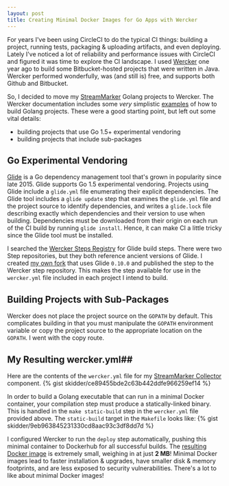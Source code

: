 ```yaml
---
layout: post
title: Creating Minimal Docker Images for Go Apps with Wercker
---
```


For years I've been using CircleCI to do the typical CI things: building a project, running tests, packaging & uploading artifacts, and even deploying. Lately I've noticed a lot of reliability and performance issues with CircleCI and figured it was time to explore the CI landscape.  I used [Wercker](https://www.wercker.com) one year ago to build some Bitbucket-hosted projects that were written in Java. Wercker performed wonderfully, was (and still is) free, and supports both Github and Bitbucket.

So, I decided to move my [StreamMarker](https://github.com/skidder/streammarker) Golang projects to Wercker. The Wercker documentation includes some *very* simplistic [examples](http://devcenter.wercker.com/docs/languages/golang.html) of how to build Golang projects. These were a good starting point, but left out some vital details:

 * building projects that use Go 1.5+ experimental vendoring
 * building projects that include sub-packages

## Go Experimental Vendoring ##
[Glide](https://github.com/Masterminds/glide) is a Go dependency management tool that's grown in popularity since late 2015. Glide supports Go 1.5 experimental vendoring. Projects using Glide include a `glide.yml` file enumerating their explicit dependencies. The Glide tool includes a `glide update` step that examines the `glide.yml` file and the project source to identify dependencies, and writes a `glide.lock` file describing exactly which dependencies and their version to use when building. Dependencies must be downloaded from their origin on each run of the CI build by running `glide install`. Hence, it can make CI a little tricky since the Glide tool must be installed.

I searched the [Wercker Steps Registry](https://app.wercker.com/#explore/steps) for Glide build steps.  There were two Step repositories, but they both reference ancient versions of Glide. I created [my own fork](https://github.com/skidder/step-glide-install) that uses Glide `0.10.0` and published the step to the Wercker step repository. This makes the step available for use in the `wercker.yml` file included in each project I intend to build.

## Building Projects with Sub-Packages ##
Wercker does not place the project source on the `GOPATH` by default.  This complicates building in that you must manipulate the `GOPATH` environment variable or copy the project source to the appropriate location on the `GOPATH`. I went with the copy route.

## My Resulting wercker.yml##
Here are the contents of the `wercker.yml` file for my [StreamMarker Collector](https://github.com/skidder/streammarker-collector) component.
{% gist skidder/ce89455bde2c63b442ddfe966259ef14 %}

In order to build a Golang executable that can run in a minimal Docker container, your compilation step must produce a statically-linked binary. This is handled in the `make static-build` step in the `wercker.yml` file provided above.  The `static-build` target in the `Makefile` looks like:
{% gist skidder/9eb963845231330cd8aac93c3df8dd7d %}

I configured Wercker to run the `deploy` step automatically, pushing this minimal container to Dockerhub for all successful builds. The [resulting Docker image](https://hub.docker.com/r/skidder/streammarker-collector/tags/) is extremely small, weighing in at just **2 MB**!  Minimal Docker images lead to faster installation & upgrades, have smaller disk & memory footprints, and are less exposed to security vulnerabilities. There's a lot to like about minimal Docker images!
